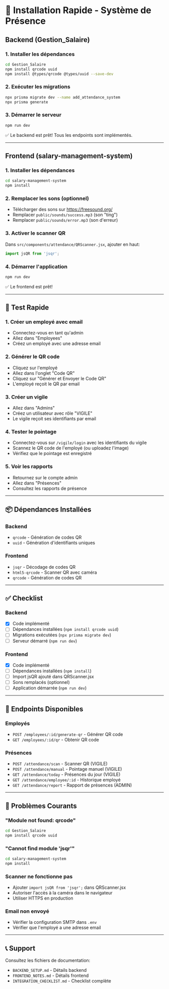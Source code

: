 # 🚀 Installation Rapide - Système de Présence

## Backend (Gestion_Salaire)

### 1. Installer les dépendances
```bash
cd Gestion_Salaire
npm install qrcode uuid
npm install @types/qrcode @types/uuid --save-dev
```

### 2. Exécuter les migrations
```bash
npx prisma migrate dev --name add_attendance_system
npx prisma generate
```

### 3. Démarrer le serveur
```bash
npm run dev
```

✅ Le backend est prêt! Tous les endpoints sont implémentés.

---

## Frontend (salary-management-system)

### 1. Installer les dépendances
```bash
cd salary-management-system
npm install
```

### 2. Remplacer les sons (optionnel)
- Télécharger des sons sur https://freesound.org/
- Remplacer `public/sounds/success.mp3` (son "ting")
- Remplacer `public/sounds/error.mp3` (son d'erreur)

### 3. Activer le scanner QR
Dans `src/components/attendance/QRScanner.jsx`, ajouter en haut:
```javascript
import jsQR from 'jsqr';
```

### 4. Démarrer l'application
```bash
npm run dev
```

✅ Le frontend est prêt!

---

## 🧪 Test Rapide

### 1. Créer un employé avec email
- Connectez-vous en tant qu'admin
- Allez dans "Employees"
- Créez un employé avec une adresse email

### 2. Générer le QR code
- Cliquez sur l'employé
- Allez dans l'onglet "Code QR"
- Cliquez sur "Générer et Envoyer le Code QR"
- L'employé reçoit le QR par email

### 3. Créer un vigile
- Allez dans "Admins"
- Créez un utilisateur avec rôle "VIGILE"
- Le vigile reçoit ses identifiants par email

### 4. Tester le pointage
- Connectez-vous sur `/vigile/login` avec les identifiants du vigile
- Scannez le QR code de l'employé (ou uploadez l'image)
- Vérifiez que le pointage est enregistré

### 5. Voir les rapports
- Retournez sur le compte admin
- Allez dans "Présences"
- Consultez les rapports de présence

---

## 📦 Dépendances Installées

### Backend
- `qrcode` - Génération de codes QR
- `uuid` - Génération d'identifiants uniques

### Frontend
- `jsqr` - Décodage de codes QR
- `html5-qrcode` - Scanner QR avec caméra
- `qrcode` - Génération de codes QR

---

## ✅ Checklist

### Backend
- [x] Code implémenté
- [ ] Dépendances installées (`npm install qrcode uuid`)
- [ ] Migrations exécutées (`npx prisma migrate dev`)
- [ ] Serveur démarré (`npm run dev`)

### Frontend
- [x] Code implémenté
- [ ] Dépendances installées (`npm install`)
- [ ] Import jsQR ajouté dans QRScanner.jsx
- [ ] Sons remplacés (optionnel)
- [ ] Application démarrée (`npm run dev`)

---

## 🎯 Endpoints Disponibles

### Employés
- `POST /employees/:id/generate-qr` - Générer QR code
- `GET /employees/:id/qr` - Obtenir QR code

### Présences
- `POST /attendance/scan` - Scanner QR (VIGILE)
- `POST /attendance/manual` - Pointage manuel (VIGILE)
- `GET /attendance/today` - Présences du jour (VIGILE)
- `GET /attendance/employee/:id` - Historique employé
- `GET /attendance/report` - Rapport de présences (ADMIN)

---

## 🐛 Problèmes Courants

### "Module not found: qrcode"
```bash
cd Gestion_Salaire
npm install qrcode uuid
```

### "Cannot find module 'jsqr'"
```bash
cd salary-management-system
npm install
```

### Scanner ne fonctionne pas
- Ajouter `import jsQR from 'jsqr';` dans QRScanner.jsx
- Autoriser l'accès à la caméra dans le navigateur
- Utiliser HTTPS en production

### Email non envoyé
- Vérifier la configuration SMTP dans `.env`
- Vérifier que l'employé a une adresse email

---

## 📞 Support

Consultez les fichiers de documentation:
- `BACKEND_SETUP.md` - Détails backend
- `FRONTEND_NOTES.md` - Détails frontend
- `INTEGRATION_CHECKLIST.md` - Checklist complète